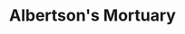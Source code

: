 ---
title: "Albertson's Mortuary"
url: /indianapolis/albertsons-mortuary/
shop: funeral directors
---